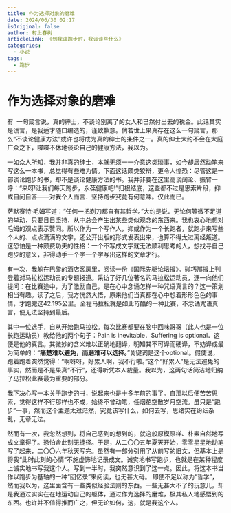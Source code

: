 ```yaml
---
title: 作为选择对象的磨难
date: 2024/06/30 02:17
isOriginal: false
author: 村上春树
articleLink: 《到我谈跑步时，我该谈些什么》
categories:
  - 小说
tags:
  - 跑步
---
```

# 作为选择对象的磨难

有  一句箴言说，真的绅士，不谈论别离了的女人和已然付出去的税金。此话其实是谎言，是我适才随口编造的，谨致歉意。倘若世上果真存在这么一句箴言，那么“不谈论健康方法”或许也将成为真的绅士的条件之一。真的绅士大约不会在大庭广众之下，喋喋不休地谈论自己的健康方法，我以为。

一如众人所知，我并非真的绅士，本就无须一一介意这类琐事，如今却居然动笔来写这么一本书，总觉得有些难为情。下面这话颇类狡辩，更令人惶恐：尽管这是一部谈论跑步的书，却不是谈论健康方法的书。我并非要在这里高谈阔论、振臂一呼：“来呀!让我们每天跑步，永葆健康吧!”归根结底，这些都不过是思索片段，抑或自问自答——对我个人而言．坚持跑步究竟有何意味。仅此而已。

萨默赛特·毛姆写道：“任何一把剃刀都自有其哲学。”大约是说．无论何等微不足道的举动．只要日日坚持．从中总会产生出某些类似观念的东西来。我也衷心地想对毛姆的观点表示赞同。所以作为一个写作人，抑或作为一个长跑者，就跑步来写些个人的、点点滴滴的文字，还公开出版的形式发表出来，也算不得太过离经叛道。这恐怕是一种颇费功夫的性格：一个不写成文字就无法顺利思考的人，想找寻自己跑步的意义，非得动手一个字一个字写出这样的文章才行。

有一次，我躺在巴黎的酒店客房里，阅读一份《国际先驱论坛报》。碰巧那报上刊登着对马拉松运动员的专题报道。采访了好几位著名的马拉松运动员，逐一向他们提问：在比赛途中，为了激励自己，是在心中念诵怎样一种咒语真言的？这一策划相当有趣。读了之后，我方恍然大悟，原来他们当真都在心中想着形形色色的事情，才跑完这42.195公里。全程马拉松就是如此苛酷的一种比赛，不念诵咒语真言，便无法坚持到最后。

其中一位选手，自从开始跑马拉松。每次比赛都要在脑中回味哥哥（此人也是一位长跑运动员）教给他的两个句子：Pain is inevitable．Suffering is optional．这便是他的真言。其微妙的含义难以正确地翻译，明知其不可译而硬译，不妨译成最为简单的：“**痛楚难以避免，而磨难可以选择。**”关键词是这个optional。假使说，跑着跑着突然觉得：“啊呀呀，好累人啊，我不行啦。”这个“好累人”是无法避免的事实，然而是不是果真“不行”，还得听凭本人裁量。我以为，这两句话简洁地归纳了马拉松此赛最为重要的部分。

我下决心写一本关于跑步的书，说起来也是十多年前的事了。自那以后便苦苦思索，觉得这样不行那样也不成，始终不曾动笔，任烟花空散岁月空流。虽只是“跑步”一事，然而这个主题太过茫然，究竟该写什么，如何去写，思绪实在纷纭杂乱，无章无法。

然而有一次，我忽然想到，将自己感到的想到的，就这般原模原样、朴素自然地写成文章得了。恐怕舍此别无捷径。于是，从二〇〇五年夏天开始，零零星星地动笔写了起来，二〇〇六年秋天写完。虽然有一部分引用了从前写的旧文，但基本上是将我“此时此刻的心情”不施虚饰地记录成文。诚实地书写跑步，也就是在某种程度上诚实地书写我这个人。写到一半时，我突然意识到了这一点。因此，将这本书当作以跑步为基轴的一种“回忆录”来阅读，也无甚大碍。
即使不足以称为“哲学”，然而我以为，这里面含有一些类似经验法则的东西。一些无甚大不了的玩意儿，却是我通过实实在在地运动自己的躯体，通过作为选择的磨难，极其私人地感悟到的东西。也许并不值得推而广之，但无论如何，这，就是我这个人。

